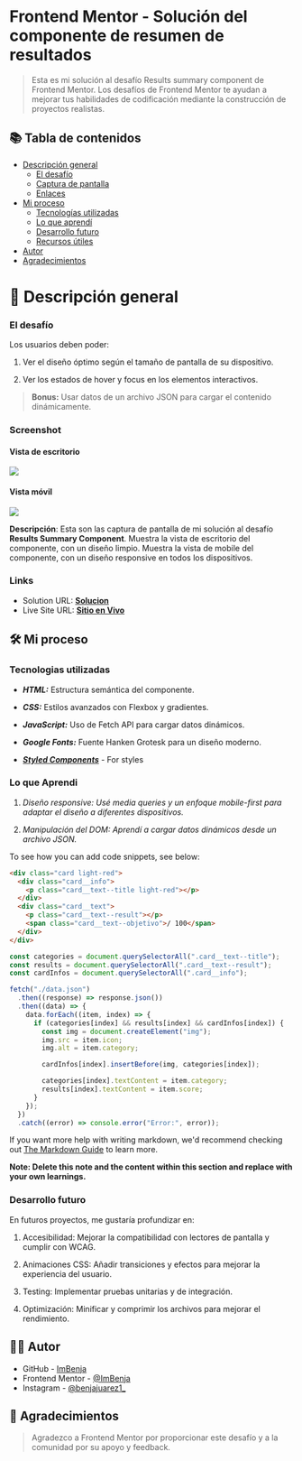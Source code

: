 # Frontend Mentor - Solución del componente de resumen de resultados

> Esta es mi solución al desafío Results summary component de Frontend Mentor. Los desafíos de Frontend Mentor te ayudan a mejorar tus habilidades de codificación mediante la construcción de proyectos realistas.

## 📚 Tabla de contenidos

- [Descripción general](#Descripción-general)
  - [El desafío](#the-challenge)
  - [Captura de pantalla](#screenshot)
  - [Enlaces](#links)
- [Mi proceso](#my-process)
  - [Tecnologías utilizadas](#built-with)
  - [Lo que aprendí](#what-i-learned)
  - [Desarrollo futuro](#continued-development)
  - [Recursos útiles](#useful-resources)
- [Autor](#author)
- [Agradecimientos](#acknowledgments)

# 📖 Descripción general

### El desafío

Los usuarios deben poder:

1. Ver el diseño óptimo según el tamaño de pantalla de su dispositivo.

2. Ver los estados de hover y focus en los elementos interactivos.

> **Bonus:** Usar datos de un archivo JSON para cargar el contenido dinámicamente.

### Screenshot

#### Vista de escritorio

![](./design/results/Desktop-Result.png)

#### Vista móvil

![](./design/results/Mobile-Result.png)

**Descripción**: Esta son las captura de pantalla de mi solución al desafío **Results Summary Component**. Muestra la vista de escritorio del componente, con un diseño limpio. Muestra la vista de mobile del componente, con un diseño responsive en todos los dispositivos.

### Links

- Solution URL: [**Solucion**](https://github.com/ImBenja/Frontend-Challenges/tree/main/Newbie/Free/02-results-summary-component)
- Live Site URL: [**Sitio en Vivo**](https://component-results-summary.netlify.app/)

## 🛠️ Mi proceso

### Tecnologias utilizadas

- **_HTML:_** Estructura semántica del componente.

- **_CSS:_** Estilos avanzados con Flexbox y gradientes.

- **_JavaScript:_** Uso de Fetch API para cargar datos dinámicos.

- **_Google Fonts:_** Fuente Hanken Grotesk para un diseño moderno.

- [**_Styled Components_**](https://styled-components.com/) - For styles

### Lo que Aprendi

1. _Diseño responsive: Usé media queries y un enfoque mobile-first para adaptar el diseño a diferentes dispositivos._

2. _Manipulación del DOM: Aprendí a cargar datos dinámicos desde un archivo JSON._

To see how you can add code snippets, see below:

```html
<div class="card light-red">
  <div class="card__info">
    <p class="card__text--title light-red"></p>
  </div>
  <div class="card__text">
    <p class="card__text--result"></p>
    <span class="card__text--objetivo">/ 100</span>
  </div>
</div>
```

```js
const categories = document.querySelectorAll(".card__text--title");
const results = document.querySelectorAll(".card__text--result");
const cardInfos = document.querySelectorAll(".card__info");

fetch("./data.json")
  .then((response) => response.json())
  .then((data) => {
    data.forEach((item, index) => {
      if (categories[index] && results[index] && cardInfos[index]) {
        const img = document.createElement("img");
        img.src = item.icon;
        img.alt = item.category;

        cardInfos[index].insertBefore(img, categories[index]);

        categories[index].textContent = item.category;
        results[index].textContent = item.score;
      }
    });
  })
  .catch((error) => console.error("Error:", error));
```

If you want more help with writing markdown, we'd recommend checking out [The Markdown Guide](https://www.markdownguide.org/) to learn more.

**Note: Delete this note and the content within this section and replace with your own learnings.**

### Desarrollo futuro

En futuros proyectos, me gustaría profundizar en:

1. Accesibilidad: Mejorar la compatibilidad con lectores de pantalla y cumplir con WCAG.

2. Animaciones CSS: Añadir transiciones y efectos para mejorar la experiencia del usuario.

3. Testing: Implementar pruebas unitarias y de integración.

4. Optimización: Minificar y comprimir los archivos para mejorar el rendimiento.

## 👨‍💻 Autor

- GitHub - [ImBenja](https://github.com/ImBenja)
- Frontend Mentor - [@ImBenja](https://www.frontendmentor.io/profile/ImBenja)
- Instagram - [@benjajuarez1\_](https://www.instagram.com/benjajuarez1_/?hl=es)

## 🙏 Agradecimientos

> Agradezco a Frontend Mentor por proporcionar este desafío y a la comunidad por su apoyo y feedback.
